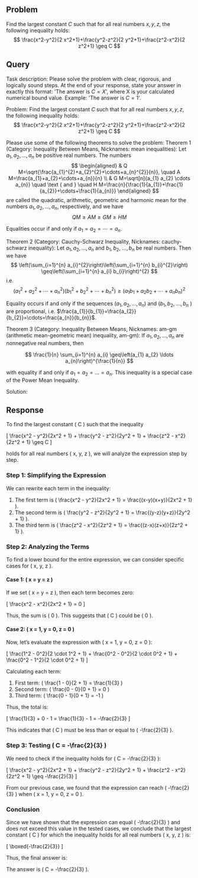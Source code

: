 ## Problem

Find the largest constant $C$ such that for all real numbers $x, y, z$, the following inequality holds:
$$
\frac{x^2-y^2}{2 x^2+1}+\frac{y^2-z^2}{2 y^2+1}+\frac{z^2-x^2}{2 z^2+1} \geq C
$$

## Query

Task description: Please solve the problem with clear, rigorous, and logically sound steps. At the end of your response, state your answer in exactly this format: 'The answer is $C=X$', where X is your calculated numerical bound value. Example: 'The answer is $C=1$'.

Problem: Find the largest constant $C$ such that for all real numbers $x, y, z$, the following inequality holds:
$$
\frac{x^2-y^2}{2 x^2+1}+\frac{y^2-z^2}{2 y^2+1}+\frac{z^2-x^2}{2 z^2+1} \geq C
$$

Please use some of the following theorems to solve the problem:
Theorem 1 (Category: Inequality Between Means, Nicknames: mean inequalities): Let $a_{1}, a_{2}, \ldots, a_{n}$ be positive real numbers. The numbers
$$
\begin{aligned}
& Q M=\sqrt{\frac{a_{1}^{2}+a_{2}^{2}+\cdots+a_{n}^{2}}{n}}, \quad A M=\frac{a_{1}+a_{2}+\cdots+a_{n}}{n} \\
& G M=\sqrt[n]{a_{1} a_{2} \cdots a_{n}} \quad \text { and } \quad H M=\frac{n}{\frac{1}{a_{1}}+\frac{1}{a_{2}}+\cdots+\frac{1}{a_{n}}}
\end{aligned}
$$
are called the quadratic, arithmetic, geometric and harmonic mean for the numbers $a_{1}, a_{2}, \ldots, a_{n}$, respectively, and we have
$$
Q M \geq A M \geq G M \geq H M
$$

Equalities occur if and only if $a_{1}=a_{2}=\cdots=a_{n}$.

Theorem 2 (Category: Cauchy-Schwarz Inequality, Nicknames: cauchy-schwarz inequality): Let $a_{1}, a_{2}, \ldots, a_{n}$ and $b_{1}, b_{2}$, $\ldots, b_{n}$ be real numbers. Then we have
$$
\left(\sum_{i=1}^{n} a_{i}^{2}\right)\left(\sum_{i=1}^{n} b_{i}^{2}\right) \geq\left(\sum_{i=1}^{n} a_{i} b_{i}\right)^{2}
$$
i.e.
$$
\left(a_{1}^{2}+a_{2}^{2}+\cdots+a_{n}^{2}\right)\left(b_{1}^{2}+b_{2}^{2}+\cdots+b_{n}^{2}\right) \geq\left(a_{1} b_{1}+a_{2} b_{2}+\cdots+a_{n} b_{n}\right)^{2}
$$

Equality occurs if and only if the sequences $\left(a_{1}, a_{2}, \ldots, a_{n}\right)$ and $\left(b_{1}, b_{2}\right.$, $\ldots, b_{n}$ ) are proportional, i.e. $\frac{a_{1}}{b_{1}}=\frac{a_{2}}{b_{2}}=\cdots=\frac{a_{n}}{b_{n}}$.

Theorem 3 (Category: Inequality Between Means, Nicknames: am-gm (arithmetic mean-geometric mean) inequality, am-gm): If $a_{1}, a_{2}, \ldots, a_{n}$ are nonnegative real numbers, then

$$
\frac{1}{n} \sum_{i=1}^{n} a_{i} \geq\left(a_{1} a_{2} \ldots a_{n}\right)^{\frac{1}{n}}
$$

with equality if and only if $a_{1}=a_{2}=\ldots=a_{n}$. This inequality is a special case of the Power Mean Inequality.

Solution:

## Response

To find the largest constant \( C \) such that the inequality 

\[
\frac{x^2 - y^2}{2x^2 + 1} + \frac{y^2 - z^2}{2y^2 + 1} + \frac{z^2 - x^2}{2z^2 + 1} \geq C
\]

holds for all real numbers \( x, y, z \), we will analyze the expression step by step.

### Step 1: Simplifying the Expression

We can rewrite each term in the inequality:

1. The first term is \( \frac{x^2 - y^2}{2x^2 + 1} = \frac{(x-y)(x+y)}{2x^2 + 1} \).
2. The second term is \( \frac{y^2 - z^2}{2y^2 + 1} = \frac{(y-z)(y+z)}{2y^2 + 1} \).
3. The third term is \( \frac{z^2 - x^2}{2z^2 + 1} = \frac{(z-x)(z+x)}{2z^2 + 1} \).

### Step 2: Analyzing the Terms

To find a lower bound for the entire expression, we can consider specific cases for \( x, y, z \).

#### Case 1: \( x = y = z \)

If we set \( x = y = z \), then each term becomes zero:

\[
\frac{x^2 - x^2}{2x^2 + 1} = 0
\]

Thus, the sum is \( 0 \). This suggests that \( C \) could be \( 0 \).

#### Case 2: \( x = 1, y = 0, z = 0 \)

Now, let’s evaluate the expression with \( x = 1, y = 0, z = 0 \):

\[
\frac{1^2 - 0^2}{2 \cdot 1^2 + 1} + \frac{0^2 - 0^2}{2 \cdot 0^2 + 1} + \frac{0^2 - 1^2}{2 \cdot 0^2 + 1}
\]

Calculating each term:

1. First term: \( \frac{1 - 0}{2 + 1} = \frac{1}{3} \)
2. Second term: \( \frac{0 - 0}{0 + 1} = 0 \)
3. Third term: \( \frac{0 - 1}{0 + 1} = -1 \)

Thus, the total is:

\[
\frac{1}{3} + 0 - 1 = \frac{1}{3} - 1 = -\frac{2}{3}
\]

This indicates that \( C \) must be less than or equal to \( -\frac{2}{3} \).

### Step 3: Testing \( C = -\frac{2}{3} \)

We need to check if the inequality holds for \( C = -\frac{2}{3} \):

\[
\frac{x^2 - y^2}{2x^2 + 1} + \frac{y^2 - z^2}{2y^2 + 1} + \frac{z^2 - x^2}{2z^2 + 1} \geq -\frac{2}{3}
\]

From our previous case, we found that the expression can reach \( -\frac{2}{3} \) when \( x = 1, y = 0, z = 0 \). 

### Conclusion

Since we have shown that the expression can equal \( -\frac{2}{3} \) and does not exceed this value in the tested cases, we conclude that the largest constant \( C \) for which the inequality holds for all real numbers \( x, y, z \) is:

\[
\boxed{-\frac{2}{3}}
\]

Thus, the final answer is:

The answer is \( C = -\frac{2}{3} \).
